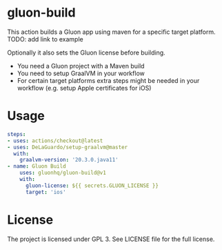 # gluon-build

This action builds a Gluon app using maven for a specific target platform. 
TODO: add link to example

Optionally it also sets the Gluon license before building.

* You need a Gluon project with a Maven build
* You need to setup GraalVM in your workflow
* For certain target platforms extra steps might be needed in your workflow (e.g. setup Apple certificates for iOS)

# Usage

```yaml
steps:
- uses: actions/checkout@latest
- uses: DeLaGuardo/setup-graalvm@master
  with:
    graalvm-version: '20.3.0.java11' 
- name: Gluon Build
    uses: gluonhq/gluon-build@v1
    with:
      gluon-license: ${{ secrets.GLUON_LICENSE }}
      target: 'ios'
```

# License

The project is licensed under GPL 3. See LICENSE file for the full license.

